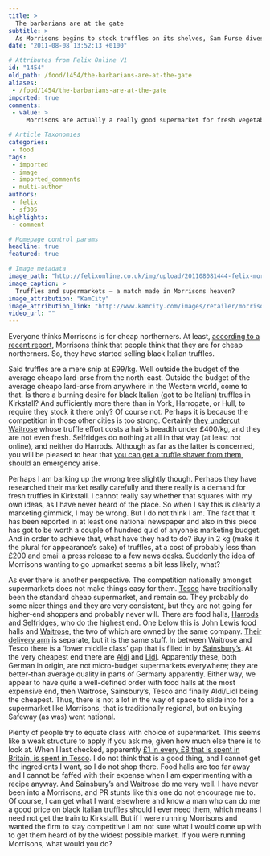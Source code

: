 ```yaml
---
title: >
  The barbarians are at the gate
subtitle: >
  As Morrisons begins to stock truffles on its shelves, Sam Furse dives headfirst into the world of supermarkets to find out why
date: "2011-08-08 13:52:13 +0100"

# Attributes from Felix Online V1
id: "1454"
old_path: /food/1454/the-barbarians-are-at-the-gate
aliases:
 - /food/1454/the-barbarians-are-at-the-gate
imported: true
comments:
 - value: >
     Morrisons are actually a really good supermarket for fresh vegetables... In my experience, I've found more variety and better quality than in Tesco/Sainsbury's. There's one in Shepherd's Bush :),good, inside regards to game. The Falcons can be found forthcoming out her or his hugest obtain and most marvelous performing of the summer season, A 34 0 blowout throughout the the big boys. cafe world will probably complement that you in marquee equity in addition correct a lot more on the line. A win over the lions assurances these businesses time period on bye because No. 1 seedling using the playoffs, which could give a great number of bumped to the peak lovers a week of called for relax. here's the scenarios: <a href="http://www.theground.org/womens-diesel-super-jeans-c-32.html">Womens Diesel Super Jeans</a> Swart utters he used EPO although confesses he just do not used to see Armstrong or another groupmate throughout the moto consume the tablet. bear in mind he claims who all through built in continue verificati

# Article Taxonomies
categories:
 - food
tags:
 - imported
 - image
 - imported_comments
 - multi-author
authors:
 - felix
 - sf305
highlights:
 - comment

# Homepage control params
headline: true
featured: true

# Image metadata
image_path: "http://felixonline.co.uk/img/upload/201108081444-felix-morrisons.jpg"
image_caption: >
  Truffles and supermarkets – a match made in Morrisons heaven?
image_attribution: "KamCity"
image_attribution_link: "http://www.kamcity.com/images/retailer/morrisons.jpg"
video_url: ""
---
```


Everyone thinks Morrisons is for cheap northerners. At least, [according to a recent report](http://www.telegraph.co.uk/foodanddrink/foodanddrinknews/8668574/Italian-black-truffles-on-sale-in-Morrisons.html), Morrisons think that people think that they are for cheap northerners. So, they have started selling black Italian truffles.

Said truffles are a mere snip at £99/kg. Well outside the budget of the average cheapo lard-arse from the north-east. Outside the budget of the average cheapo lard-arse from anywhere in the Western world, come to that. Is there a burning desire for black Italian (got to be Italian) truffles in Kirkstall? And sufficiently more there than in York, Harrogate, or Hull, to require they stock it there only? Of course not. Perhaps it is because the competition in those other cities is too strong. Certainly [they undercut Waitrose](http://www.waitrose.com/shop/ProductView-10317-10001-42043-Urbani+black+summer+truffles) whose truffle effort costs a hair’s breadth under £400/kg, and they are not even fresh. Selfridges do nothing at all in that way (at least not online), and neither do Harrods. Although as far as the latter is concerned, you will be pleased to hear that [you can get a truffle shaver from them](http://www.harrods.com/product/maison-de-la-truffe/truffle-shaver/000000000002071105??icid=search-result), should an emergency arise.

Perhaps I am barking up the wrong tree slightly though. Perhaps they have researched their market really carefully and there really is a demand for fresh truffles in Kirkstall. I cannot really say whether that squares with my own ideas, as I have never heard of the place. So when I say this is clearly a marketing gimmick, I may be wrong. But I do not think I am. The fact that it has been reported in at least one national newspaper and also in this piece has got to be worth a couple of hundred quid of anyone’s marketing budget. And in order to achieve that, what have they had to do? Buy in 2 kg (make it the plural for appearance’s sake) of truffles, at a cost of probably less than £200 and email a press release to a few news desks. Suddenly the idea of Morrisons wanting to go upmarket seems a bit less likely, what?

As ever there is another perspective. The competition nationally amongst supermarkets does not make things easy for them. [Tesco](http://www.tesco.com) have traditionally been the standard cheap supermarket, and remain so. They probably do some nicer things and they are very consistent, but they are not going for higher-end shoppers and probably never will. There are food halls, [Harrods](http://www.harrods.com/food-and-wine) and [Selfridges](http://www.selfridges.com/en/Food-Wine/), who do the highest end. One below this is John Lewis food halls and [Waitrose](http://www.waitrose.com), the two of which are owned by the same company. [Their delivery arm](http://www.ocado.com) is separate, but it is the same stuff. In between Waitrose and Tesco there is a ‘lower middle class’ gap that is filled in by [Sainsbury’s](http://www.sainsburys.co.uk/sol/index.jsp). At the very cheapest end there are [Aldi](http://www.aldi.co.uk/) and [Lidl](http://www.lidl.co.uk/cps/rde/xchg/lidl_uk/hs.xsl/index.htm). Apparently these, both German in origin, are not micro-budget supermarkets everywhere; they are better-than average quality in parts of Germany apparently. Either way, we appear to have quite a well-defined order with food halls at the most expensive end, then Waitrose, Sainsbury’s, Tesco and finally Aldi/Lidl being the cheapest. Thus, there is not a lot in the way of space to slide into for a supermarket like Morrisons, that is traditionally regional, but on buying Safeway (as was) went national.

Plenty of people try to equate class with choice of supermarket. This seems like a weak structure to apply if you ask me, given how much else there is to look at. When I last checked, apparently [£1 in every £8 that is spent in Britain, is spent in Tesco](http://www.moneyweek.com/investment-advice/why-britain-loves-to-hate-tesco). I do not think that is a good thing, and I cannot get the ingredients I want, so I do not shop there. Food halls are too far away and I cannot be faffed with their expense when I am experimenting with a recipe anyway. And Sainsbury’s and Waitrose do me very well. I have never been into a Morrisons, and PR stunts like this one do not encourage me to. Of course, I can get what I want elsewhere and know a man who can do me a good price on black Italian truffles should I ever need them, which means I need not get the train to Kirkstall. But if I were running Morrisons and wanted the firm to stay competitive I am not sure what I would come up with to get them heard of by the widest possible market. If you were running Morrisons, what would you do?
